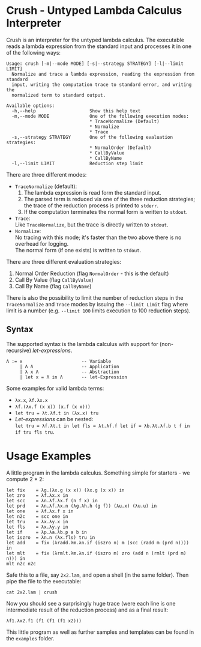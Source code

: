 # Crush - Untyped Lambda Calculus Interpreter

Crush is an interpreter for the untyped lambda calculus.
The executable reads a lambda expression from the standard input and processes it in one of the following ways:

    Usage: crush [-m|--mode MODE] [-s|--strategy STRATEGY] [-l|--limit LIMIT]
      Normalize and trace a lambda expression, reading the expression from standard
      input, writing the computation trace to standard error, and writing the
      normalized term to standard output.
 
    Available options:
      -h,--help                    Show this help text
      -m,--mode MODE               One of the following execution modes:
                                   * TraceNormalize (Default)
                                   * Normalize
                                   * Trace
      -s,--strategy STRATEGY       One of the following evaluation strategies:
                                   * NormalOrder (Default)
                                   * CallByValue
                                   * CallByName
      -l,--limit LIMIT             Reduction step limit

There are three different modes:

* `TraceNormalize` (default):  
   1. The lambda expression is read form the standard input.
   2. The parsed term is reduced via one of the three reduction strategies;  
       the trace of the reduction process is printed to `stderr`. 
   3. If the computation terminates the normal form is written to `stdout`.
* `Trace`:  
    Like `TraceNormalize`, but the trace is directly written to `stdout`.
* `Normalize`:  
    No tracing with this mode;
    it's faster than the two above there is no overhead for logging.  
    The normal form (if one exists) is written to `stdout`.

There are three different evaluation strategies:
   
1. Normal Order Reduction (flag `NormalOrder` - this is the default)
2. Call By Value (flag `CallByValue`)
3. Call By Name (flag `CallByName`) 

There is also the possibility to limit the number of reduction steps in the `TraceNormalize` and `Trace` modes
by issuing the `--limit Limit` flag where limit is a number (e.g. `--limit 100` limits execution to 100 reduction steps). 

## Syntax

The supported syntax is the lambda calculus with support for (non-recursive) *let-expressions*.

    Λ := x                      -- Variable 
         | Λ Λ                  -- Application
         | λ x Λ                -- Abstraction
         | let x = Λ in Λ       -- let-Expression

Some examples for valid lambda terms:  

* `λx.x`, `λf.λx.x`
* `λf.(λx.f (x x)) (x.f (x x)))`
*  `let tru = λt.λf.t in (λx.x) tru`  
* *Let-expressions* can be nested:  
   `let tru = λf.λt.t in let fls = λt.λf.f let if = λb.λt.λf.b t f in if tru fls tru`.

# Usage Examples

A little program in the lambda calculus. Something simple for starters - we compute 2 * 2:

    let fix    = λg.(λx.g (x x)) (λx.g (x x)) in
    let zro    = λf.λx.x in
    let scc    = λn.λf.λx.f (n f x) in
    let prd    = λn.λf.λx.n (λg.λh.h (g f)) (λu.x) (λu.u) in
    let one    = λf.λx.f x in 
    let n2c    = scc one in
    let tru    = λx.λy.x in
    let fls    = λx.λy.y in
    let if     = λp.λa.λb.p a b in
    let iszro  = λn.n (λx.fls) tru in
    let add    = fix (λradd.λm.λn.if (iszro n) m (scc (radd m (prd n)))) in
    let mlt    = fix (λrmlt.λm.λn.if (iszro m) zro (add n (rmlt (prd m) n))) in
    mlt n2c n2c 

Safe this to a file, say `2x2.lam`, and open a shell (in the same folder).
Then pipe the file to the executable:

    cat 2x2.lam | crush

Now you should see a surprisingly huge trace 
(were each line is one intermediate result of the reduction process)
and as a final result:

    λf1.λx2.f1 (f1 (f1 (f1 x2)))

This little program as well as further samples and templates can be found in the `examples` folder.
